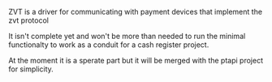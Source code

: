 ZVT is a driver for communicating with payment
devices that implement the zvt protocol

It isn't complete yet and won't be more than 
needed to run the minimal functionalty 
to work as a conduit for a cash register 
project.

At the moment it is a sperate part but it will 
be merged with the ptapi project for simplicity.
